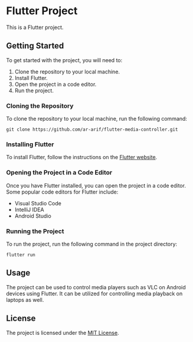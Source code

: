# Flutter Project

This is a Flutter project.

## Getting Started

To get started with the project, you will need to:

1. Clone the repository to your local machine.
2. Install Flutter.
3. Open the project in a code editor.
4. Run the project.

### Cloning the Repository

To clone the repository to your local machine, run the following command:

```
git clone https://github.com/ar-arif/flutter-media-controller.git
```

### Installing Flutter

To install Flutter, follow the instructions on the [Flutter website](https://flutter.dev/docs/get-started/install).

### Opening the Project in a Code Editor

Once you have Flutter installed, you can open the project in a code editor. Some popular code editors for Flutter include:

- Visual Studio Code
- IntelliJ IDEA
- Android Studio

### Running the Project

To run the project, run the following command in the project directory:

```
flutter run
```

## Usage

The project can be used to control media players such as VLC on Android devices using Flutter. It can be utilized for controlling media playback on laptops as well.

## License

The project is licensed under the [MIT License](https://github.com/ar-arif/flutter-media-controller/blob/main/LICENSE).

